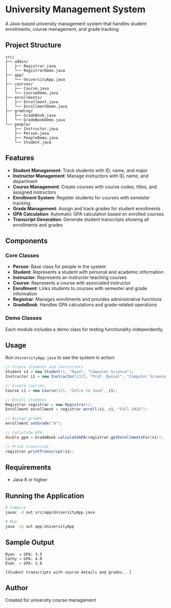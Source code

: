 # University Management System

A Java-based university management system that handles student enrollments, course management, and grade tracking.

## Project Structure

```
src/
├── admin/
│   ├── Registrar.java
│   └── RegistrarDemo.java
├── app/
│   └── UniversityApp.java
├── courses/
│   ├── Course.java
│   └── CourseDemo.java
├── enrollments/
│   ├── Enrollment.java
│   └── EnrollmentDemo.java
├── grading/
│   ├── GradeBook.java
│   └── GradeBookDemo.java
└── people/
    ├── Instructor.java
    ├── Person.java
    ├── PeopleDemo.java
    └── Student.java
```

## Features

- **Student Management**: Track students with ID, name, and major
- **Instructor Management**: Manage instructors with ID, name, and department
- **Course Management**: Create courses with course codes, titles, and assigned instructors
- **Enrollment System**: Register students for courses with semester tracking
- **Grade Management**: Assign and track grades for student enrollments
- **GPA Calculation**: Automatic GPA calculation based on enrolled courses
- **Transcript Generation**: Generate student transcripts showing all enrollments and grades

## Components

### Core Classes

- **Person**: Base class for people in the system
- **Student**: Represents a student with personal and academic information
- **Instructor**: Represents an instructor teaching courses
- **Course**: Represents a course with associated instructor
- **Enrollment**: Links students to courses with semester and grade information
- **Registrar**: Manages enrollments and provides administrative functions
- **GradeBook**: Handles GPA calculations and grade-related operations

### Demo Classes

Each module includes a demo class for testing functionality independently.

## Usage

Run `UniversityApp.java` to see the system in action:

```java
// Create students and instructors
Student s1 = new Student(1, "Ryan", "Computer Science");
Instructor i1 = new Instructor(1323, "Prof. Daniel", "Computer Science & Mathematics");

// Create courses
Course c1 = new Course(121, "Intro to Java", i1);

// Enroll students
Registrar registrar = new Registrar();
Enrollment enrollment = registrar.enroll(s1, c1, "Fall 2025");

// Assign grades
enrollment.setGrade("A");

// Calculate GPA
double gpa = GradeBook.calculateGPA(registrar.getEnrollmentsFor(s1));

// Print transcript
registrar.printTranscript(s1);
```

## Requirements

- Java 8 or higher

## Running the Application

```bash
# Compile
javac -d out src/app/UniversityApp.java

# Run
java -cp out app.UniversityApp
```

## Sample Output

```
Ryan  → GPA: 3.5
Cathy → GPA: 4.0
Evan  → GPA: 2.0

[Student transcripts with course details and grades...]
```

## Author

Created for university course management

